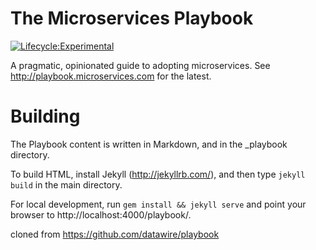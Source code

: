 # The Microservices Playbook
[![Lifecycle:Experimental](https://img.shields.io/badge/Lifecycle-Experimental-339999)](<Redirect-URL>)

A pragmatic, opinionated guide to adopting microservices. See http://playbook.microservices.com for the latest.

# Building

The Playbook content is written in Markdown, and in the _playbook directory.

To build HTML, install Jekyll (http://jekyllrb.com/), and then type
`jekyll build` in the main directory.

For local development, run `gem install && jekyll serve` and point your browser to http://localhost:4000/playbook/.

cloned from https://github.com/datawire/playbook
